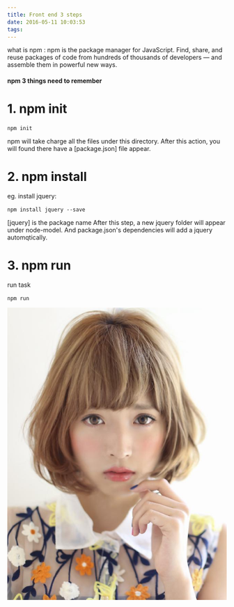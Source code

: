 ```yaml
---
title: Front end 3 steps
date: 2016-05-11 10:03:53
tags:
---
```

what is npm :
npm is the package manager for JavaScript. Find, share, and reuse packages of code from hundreds of thousands of developers — and assemble them in powerful new ways.

#### npm 3 things need to remember
<!--more-->
# 1. npm init
```
npm init
```
npm will take charge all the files under this directory.
After this action, you will found there have a [package.json] file appear.

# 2. npm install
eg. install jquery:
```
npm install jquery --save
```
[jquery] is the package name
After this step, a new jquery folder will appear under node-model. 
And package.json's dependencies will add a jquery automqtically.

# 3. npm run
run task
```
npm run
```
![picture](/source/resource/salomo1.jpg)

